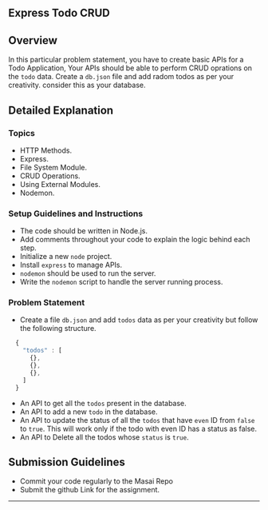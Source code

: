 ## Express Todo CRUD
## Overview

In this particular problem statement, you have to create basic APIs for a Todo Application, Your APIs should be able to perform CRUD oprations on the `todo` data. Create a `db.json` file and add radom todos as per your creativity. consider this as your database.

## Detailed Explanation

### Topics

- HTTP Methods.
- Express.
- File System Module.
- CRUD Operations.
- Using External Modules.
- Nodemon.

### Setup Guidelines and Instructions

- The code should be written in Node.js.
- Add comments throughout your code to explain the logic behind each step.
- Initialize a new `node` project.
- Install `express` to manage APIs.
- `nodemon` should be used to run the server.
- Write the `nodemon` script to handle the server running process.

### Problem Statement

- Create a file `db.json` and add `todos` data as per your creativity but follow the following structure.
```jsx
  {
    "todos" : [
      {},
      {},
      {},
    ]
  }
```
- An API to get all the `todos` present in the database.
- An API to add a new `todo` in the database.
- An API to update the status of all the `todos` that have `even` ID from `false` to `true`. This will work only if the todo with even ID has a status as false.
- An API to Delete all the todos whose `status` is `true`.

## Submission Guidelines

- Commit your code regularly to the Masai Repo
- Submit the github Link for the assignment.

---